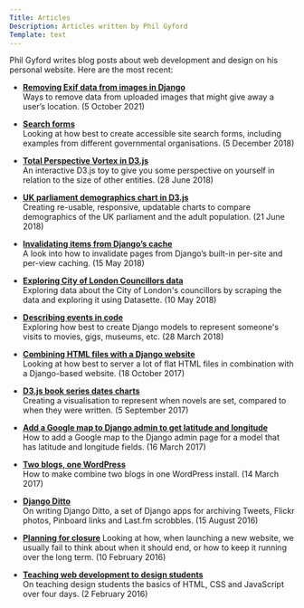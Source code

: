 ```yaml
---
Title: Articles
Description: Articles written by Phil Gyford
Template: text
---
```


Phil Gyford writes blog posts about web development and design on his personal website. Here are the most&nbsp;recent:

* **[Removing Exif data from images in Django](https://www.gyford.com/phil/writing/2021/10/05/removing-exif-images-django/)**  
Ways to remove data from uploaded images that might give away a user’s location. <span class="u-nowrap">(5 October 2021)</span>

* **[Search forms](https://www.gyford.com/phil/writing/2018/12/05/search-forms/)**  
Looking at how best to create accessible site search forms, including examples from different governmental organisations. <span class="u-nowrap">(5 December 2018)</span>

* **[Total Perspective Vortex in D3.js](https://www.gyford.com/phil/writing/2018/06/28/total-perspective-vortex-d3js/)**  
An interactive D3.js toy to give you some perspective on yourself in relation to the size of other entities. <span class="u-nowrap">(28 June 2018)</span>

* **[UK parliament demographics chart in D3.js](https://www.gyford.com/phil/writing/2018/06/21/uk-parliament-demographics/)**  
Creating re-usable, responsive, updatable charts to compare demographics of the UK parliament and the adult population. <span class="u-nowrap">(21 June 2018)</span>

* **[Invalidating items from Django’s cache](https://www.gyford.com/phil/writing/2018/05/15/invalidating-django-cache/)**  
A look into how to invalidate pages from Django’s built-in per-site and per-view caching. <span class="u-nowrap">(15 May 2018)</span>

* **[Exploring City of London Councillors data](https://www.gyford.com/phil/writing/2018/05/10/city-london-councillors-data/)**  
Exploring data about the City of London's councillors by scraping the data and exploring it using Datasette. <span class="u-nowrap">(10 May 2018)</span>

* **[Describing events in code](https://www.gyford.com/phil/writing/2018/03/28/events-part-2/)**  
Exploring how best to create Django models to represent someone's visits to movies, gigs, museums, etc. <span class="u-nowrap">(28 March 2018)</span>

* **[Combining HTML files with a Django website](https://www.gyford.com/phil/writing/2017/10/18/html-django/)**  
Looking at how best to server a lot of flat HTML files in combination with a Django-based website. <span class="u-nowrap">(18 October 2017)</span>

* **[D3.js book series dates charts](https://www.gyford.com/phil/writing/2017/09/05/book-series-charts/)**  
Creating a visualisation to represent when novels are set, compared to when they were written. <span class="u-nowrap">(5 September 2017)</span>

* **[Add a Google map to Django admin to get latitude and longitude](https://www.gyford.com/phil/writing/2017/03/16/django-admin-map/)**  
How to add a Google map to the Django admin page for a model that has latitude and longitude fields. <span class="u-nowrap">(16 March 2017)</span>

* **[Two blogs, one WordPress](https://www.gyford.com/phil/writing/2017/03/14/two-blogs-one-wordpress/)**  
How to make combine two blogs in one WordPress install. <span class="u-nowrap">(14 March 2017)</span>

* **[Django Ditto](https://www.gyford.com/phil/writing/2016/08/15/django-ditto/)**  
On writing Django Ditto, a set of Django apps for archiving Tweets, Flickr photos, Pinboard links and Last.fm scrobbles. <span class="u-nowrap">(15 August 2016)</span>

* **[Planning for closure](https://www.gyford.com/phil/writing/2016/02/10/planning-closure/)**
Looking at how, when launching a new website, we usually fail to think about when it should end, or how to keep it running over the long term. <span class="u-nowrap">(10 February 2016)</span>

* **[Teaching web development to design students](https://www.gyford.com/phil/writing/2016/02/02/teaching-web-development/)**  
On teaching design students the basics of HTML, CSS and JavaScript over four days. <span class="u-nowrap">(2 February 2016)</span>
